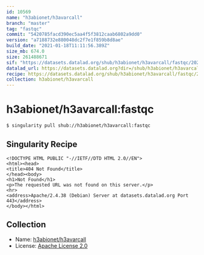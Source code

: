 ```yaml
---
id: 10569
name: "h3abionet/h3avarcall"
branch: "master"
tag: "fastqc"
commit: "5420785facd390ec5aa4f5f3812caab6802a9dd0"
version: "a7188732e880048dc2f7e1f859b8d8ae"
build_date: "2021-01-18T11:11:56.389Z"
size_mb: 674.0
size: 261488671
sif: "https://datasets.datalad.org/shub/h3abionet/h3avarcall/fastqc/2021-01-18-5420785f-a7188732/a7188732e880048dc2f7e1f859b8d8ae.sif"
datalad_url: https://datasets.datalad.org?dir=/shub/h3abionet/h3avarcall/fastqc/2021-01-18-5420785f-a7188732/
recipe: https://datasets.datalad.org/shub/h3abionet/h3avarcall/fastqc/2021-01-18-5420785f-a7188732/Singularity
collection: h3abionet/h3avarcall
---
```


# h3abionet/h3avarcall:fastqc

```bash
$ singularity pull shub://h3abionet/h3avarcall:fastqc
```

## Singularity Recipe

```singularity
<!DOCTYPE HTML PUBLIC "-//IETF//DTD HTML 2.0//EN">
<html><head>
<title>404 Not Found</title>
</head><body>
<h1>Not Found</h1>
<p>The requested URL was not found on this server.</p>
<hr>
<address>Apache/2.4.38 (Debian) Server at datasets.datalad.org Port 443</address>
</body></html>
```

## Collection

 - Name: [h3abionet/h3avarcall](https://github.com/h3abionet/h3avarcall)
 - License: [Apache License 2.0](https://api.github.com/licenses/apache-2.0)

